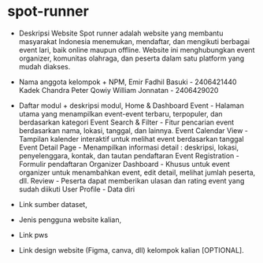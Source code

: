 # spot-runner
- Deskripsi Website
Spot runner adalah website yang membantu masyarakat Indonesia menemukan, mendaftar, dan mengikuti berbagai event lari, baik online maupun offline. Website ini menghubungkan event organizer, komunitas olahraga, dan peserta dalam satu platform yang mudah diakses. 

- Nama anggota kelompok + NPM, 
Emir Fadhil Basuki - 2406421440 
Kadek Chandra 
Peter 
Qowiy 
William Jonnatan - 2406429020

- Daftar modul + deskripsi modul,
Home & Dashboard Event - Halaman utama yang menampilkan event-event terbaru, terpopuler, dan berdasarkan kategori
Event Search & Filter - Fitur pencarian event berdasarkan nama, lokasi, tanggal, dan lainnya.
Event Calendar View - Tampilan kalender interaktif untuk melihat event berdasarkan tanggal
Event Detail Page - Menampilkan informasi detail : deskripsi, lokasi, penyelenggara, kontak, dan tautan pendaftaran
Event Registration - Formulir pendaftaran
Organizer Dashboard - Khusus untuk event organizer untuk menambahkan event, edit detail, melihat jumlah peserta, dll.
Review - Peserta dapat memberikan ulasan dan rating event yang sudah diikuti
User Profile - Data diri

- Link sumber dataset,

- Jenis pengguna website kalian,

- Link pws

- Link design website (Figma, canva, dll) kelompok kalian [OPTIONAL].
